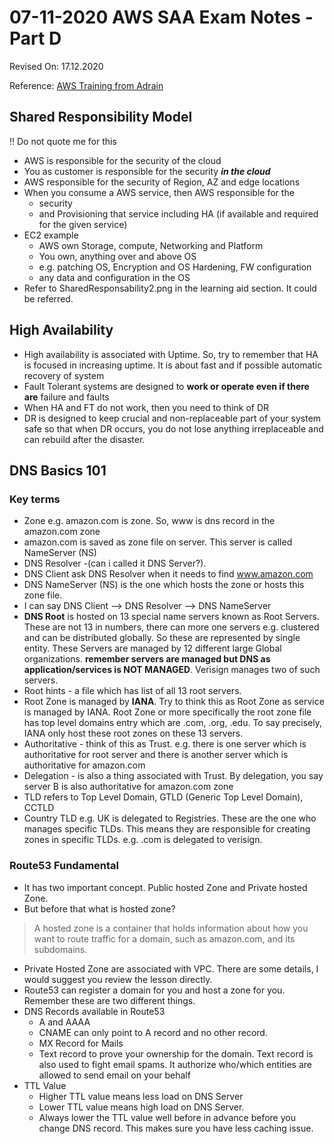 # 07-11-2020 AWS SAA Exam Notes -Part D

Revised On: 17.12.2020

Reference: [AWS Training from Adrain](https://learn.cantrill.io/)

## Shared Responsibility Model

:bangbang: Do not quote me for this

* AWS is responsible for the security of the cloud
* You as customer is responsible for the security ***in the cloud***
* AWS responsible for the security of Region, AZ and edge locations
* When you consume a AWS service, then AWS responsible for the
  * security
  * and Provisioning that service including HA (if available and required for the given service)
* EC2 example
  * AWS own Storage, compute, Networking and Platform
  * You own, anything over and above OS 
  * e.g. patching OS, Encryption and OS Hardening, FW configuration
  * any data and configuration in the OS
* Refer to SharedResponsability2.png in the learning aid section. It could be referred.

## High Availability

* High availability is associated with Uptime. So, try to remember that HA is focused in increasing uptime. It is about fast and if possible automatic recovery of system
* Fault Tolerant systems are designed to **work or operate even if there are** failure and faults
* When HA and FT do not work, then you need to think of DR
* DR is designed to keep crucial and non-replaceable part of your system safe so that when DR occurs, you do not lose anything irreplaceable and can rebuild after the disaster.

## DNS Basics 101

### Key terms
  
* Zone e.g. amazon.com is zone. So, www is dns record in the amazon.com zone
* amazon.com is saved as zone file on server. This server is called NameServer (NS)
* DNS Resolver -(can i called it DNS Server?).
* DNS Client ask DNS Resolver when it needs to find www.amazon.com
* DNS NameServer (NS) is the one which hosts the zone or hosts this zone file.
* I can say DNS Client --> DNS Resolver --> DNS NameServer
* **DNS Root** is hosted on 13 special name servers known as Root Servers. These are not 13 in numbers, there can more one servers e.g. clustered and can be distributed globally. So these are represented by single entity. These Servers are managed by 12 different large Global organizations. **remember servers are managed but DNS as application/services is NOT MANAGED**. Verisign manages two of such servers.
* Root hints - a file which has list of all 13 root servers.
* Root Zone is managed by **IANA**. Try to think this as Root Zone as service is managed by IANA. Root Zone or more specifically the root zone file has top level domains entry which are .com, .org, .edu. To say precisely, IANA only host these root zones on these 13 servers.
* Authoritative - think of this as Trust. e.g. there is one server which is authoritative for root server and there is another server which is authoritative for amazon.com
* Delegation - is also a thing associated with Trust. By delegation, you say server B is also authoritative for amazon.com zone
* TLD refers to Top Level Domain, GTLD (Generic Top Level Domain), CCTLD
* Country TLD e.g. UK is delegated to Registries. These are the one who manages specific TLDs. This means they are responsible for creating zones in specific TLDs. e.g. .com is delegated to verisign.

### Route53 Fundamental


* It has two important concept. Public hosted Zone and Private hosted Zone. 
* But before that what is hosted zone?
  
> A hosted zone is a container that holds information about how you want to route traffic for a domain, such as amazon.com, and its subdomains.

* Private Hosted Zone are associated with VPC. There are some details, I would suggest you review the lesson directly.
* Route53 can register a domain for you and host a zone for you. Remember these are two different things.
* DNS Records available in Route53
  * A and AAAA 
  * CNAME can only point to A record and no other record.
  * MX Record for Mails
  * Text record to prove your ownership for the domain. Text record is also used to fight email spams. It authorize who/which entities are allowed to send email on your behalf
* TTL Value
  * Higher TTL value means less load on DNS Server
  * Lower TTL value means high load on DNS Server.
  * Always lower the TTL value well before in advance before you change DNS record. This makes sure you have less caching issue.
